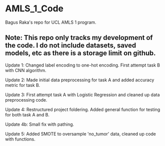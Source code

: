 # AMLS_1_Code
Bagus Raka's repo for UCL AMLS 1 program.

## Note: This repo only tracks my development of the code. I do not include datasets, saved models, etc as there is a storage limit on github.
Update 1: Changed label encoding to one-hot encoding. First attempt task B with CNN algorithm.

Update 2: Made initial data preprocessing for task A and added accuracy metric for task B.

Update 3: First attempt task A with Logistic Regression and cleaned up data preprocessing code.

Update 4: Restructured project foldering. Added general function for testing for both task A and B.

Update 4b: Small fix with pathing.

Update 5: Added SMOTE to oversample 'no_tumor' data, cleaned up code with functions.